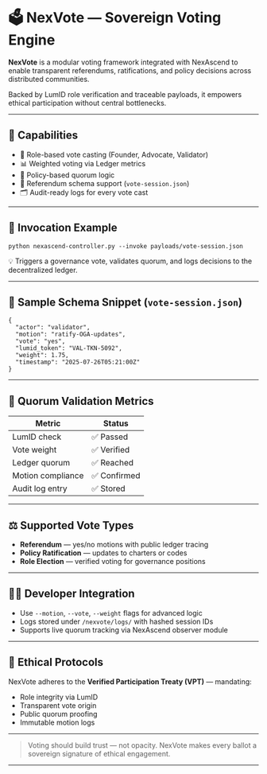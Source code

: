 # 🗳️ NexVote — Sovereign Voting Engine

**NexVote** is a modular voting framework integrated with NexAscend to enable transparent referendums, ratifications, and policy decisions across distributed communities.

Backed by LumID role verification and traceable payloads, it empowers ethical participation without central bottlenecks.

---

## 🔧 Capabilities

- 🔐 Role-based vote casting (Founder, Advocate, Validator)
- 📊 Weighted voting via Ledger metrics
- 🧮 Policy-based quorum logic
- 📁 Referendum schema support (`vote-session.json`)
- 🗂️ Audit-ready logs for every vote cast

---

## 🧪 Invocation Example

```
python nexascend-controller.py --invoke payloads/vote-session.json
```

💡 Triggers a governance vote, validates quorum, and logs decisions to the decentralized ledger.

---

## 📃 Sample Schema Snippet (`vote-session.json`)

```
{
  "actor": "validator",
  "motion": "ratify-OGA-updates",
  "vote": "yes",
  "lumid_token": "VAL-TKN-5092",
  "weight": 1.75,
  "timestamp": "2025-07-26T05:21:00Z"
}
```

---

## 🧮 Quorum Validation Metrics

| Metric              | Status   |
|---------------------|----------|
| LumID check         | ✅ Passed |
| Vote weight         | ✅ Verified |
| Ledger quorum       | ✅ Reached |
| Motion compliance   | ✅ Confirmed |
| Audit log entry     | ✅ Stored |

---

## ⚖️ Supported Vote Types

- **Referendum** — yes/no motions with public ledger tracing
- **Policy Ratification** — updates to charters or codes
- **Role Election** — verified voting for governance positions

---

## 🧑‍💻 Developer Integration

- Use `--motion`, `--vote`, `--weight` flags for advanced logic
- Logs stored under `/nexvote/logs/` with hashed session IDs
- Supports live quorum tracking via NexAscend observer module

---

## 🫱 Ethical Protocols

NexVote adheres to the **Verified Participation Treaty (VPT)** — mandating:
- Role integrity via LumID
- Transparent vote origin
- Public quorum proofing
- Immutable motion logs

---

> Voting should build trust — not opacity. NexVote makes every ballot a sovereign signature of ethical engagement.


---